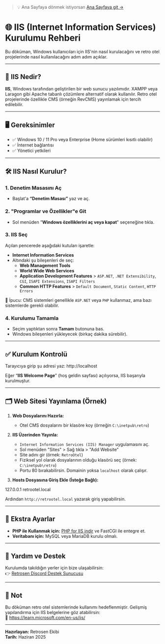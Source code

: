 > 💡 Ana Sayfaya dönmek istiyorsan [Ana Sayfaya git →](./baslangic-rehberi.md)

# 🌐 IIS (Internet Information Services) Kurulumu Rehberi

Bu döküman, Windows kullanıcıları için IIS'nin nasıl kurulacağını ve retro otel projelerinde nasıl kullanılacağını adım adım açıklar.

---

## 🧩 IIS Nedir?

**IIS**, Windows tarafından geliştirilen bir web sunucu yazılımıdır. XAMPP veya Laragon gibi Apache tabanlı çözümlere alternatif olarak kullanılır. Retro otel projelerinde özellikle CMS (örneğin RevCMS) yayınlamak için tercih edilebilir.

---

## 🖥️ Gereksinimler

- ✅ Windows 10 / 11 Pro veya Enterprise (Home sürümleri kısıtlı olabilir)
- ✅ İnternet bağlantısı
- ✅ Yönetici yetkileri

---

## 🛠️ IIS Nasıl Kurulur?

### 1. Denetim Masasını Aç
- Başlat'a **“Denetim Masası”** yaz ve aç.

### 2. "Programlar ve Özellikler"e Git
- Sol menüden "**Windows özelliklerini aç veya kapat**" seçeneğine tıkla.

### 3. IIS Seç
Açılan pencerede aşağıdaki kutuları işaretle:

- **Internet Information Services**
- Altındaki şu bileşenleri de seç:
  - **Web Management Tools**
  - **World Wide Web Services**
  - **Application Development Features** > `ASP.NET`, `.NET Extensibility`, `CGI`, `ISAPI Extensions`, `ISAPI Filters`
  - **Common HTTP Features** > `Default Document`, `Static Content`, `HTTP Errors`

📝 İpucu: CMS sistemleri genellikle `ASP.NET` veya `PHP` kullanmaz, ama bazı sistemlerde gerekli olabilir.

### 4. Kurulumu Tamamla
- Seçim yaptıktan sonra **Tamam** butonuna bas.
- Windows bileşenleri yükleyecek (birkaç dakika sürebilir).

---

## ✅ Kurulum Kontrolü

Tarayıcıya girip şu adresi yaz:
http://localhost


Eğer “**IIS Welcome Page**” (hoş geldin sayfası) açılıyorsa, IIS başarıyla kurulmuştur.

---

## 🗂️ Web Sitesi Yayınlama (Örnek)

1. **Web Dosyalarını Hazırla:**
   - Otel CMS dosyalarını bir klasöre koy (örneğin `C:\inetpub\retro`)

2. **IIS Üzerinden Yayınla:**
   - `Internet Information Services (IIS) Manager` uygulamasını aç.
   - Sol menüden "Sites" > Sağ tıkla > "Add Website"
   - Site adını gir (örnek: `RetroOtel`)
   - Fiziksel yol olarak dosyalarının olduğu klasörü seç (örnek: `C:\inetpub\retro`)
   - Portu 80 bırakabilirsin. Domainin yoksa `localhost` olarak çalışır.

3. **Hosts Dosyasına Giriş Ekle (İsteğe Bağlı):**

127.0.0.1 retrootel.local

Ardından `http://retrootel.local` yazarak giriş yapabilirsin.

---

## 🧪 Ekstra Ayarlar

- **PHP ile Kullanmak için:** [PHP for IIS indir](https://windows.php.net/download) ve FastCGI ile entegre et.
- **Veritabanı için:** MySQL veya MariaDB kurulu olmalı.

---

## 💬 Yardım ve Destek

Kurulumda takıldığın yerler için bize ulaşabilirsin:  
👉 [Retrosen Discord Destek Sunucusu](https://discord.gg/seninlinkin)

---

## 📌 Not

Bu döküman retro otel sistemlerinde kullanımı hedeflenmiştir. Gelişmiş yapılandırma için IIS belgelerine göz atabilirsin:  
🔗 https://learn.microsoft.com/en-us/iis/

---

**Hazırlayan:** Retrosen Ekibi  
**Tarih:** Haziran 2025  
